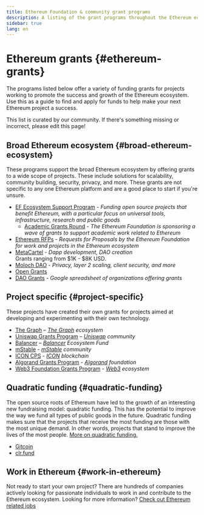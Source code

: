 ```yaml
---
title: Ethereum Foundation & community grant programs
description: A listing of the grant programs throughout the Ethereum ecosystem.
sidebar: true
lang: en
---
```


# Ethereum grants {#ethereum-grants}

The programs listed below offer a variety of funding grants for projects working to promote the success and growth of the Ethereum ecosystem. Use this as a guide to find and apply for funds to help make your next Ethereum project a success.

This list is curated by our community. If there's something missing or incorrect, please edit this page!

## Broad Ethereum ecosystem {#broad-ethereum-ecosystem}

These programs support the broad Ethereum ecosystem by offering grants to a wide scope of projects. These include solutions for scalability, community building, security, privacy, and more. These grants are not specific to any one Ethereum platform and are a good place to start if you're unsure.

- [EF Ecosystem Support Program](https://esp.ethereum.foundation) - _Funding open source projects that benefit Ethereum, with a particular focus on universal tools, infrastructure, research and public goods_
  - [Academic Grants Round](/community/grants/academic-grants-round/) - _The Ethereum Foundation is sponsoring a wave of grants to support academic work related to Ethereum_
- [Ethereum RFPs](https://github.com/ethereum/requests-for-proposals) - _Requests for Proposals by the Ethereum Foundation for work and projects in the Ethereum ecosystem_
- [MetaCartel](https://www.metacartel.org/grants/) - _Dapp development, DAO creation_  
  Grants ranging from $1K - $8K USD.
- [Moloch DAO](https://www.molochdao.com/) - _Privacy, layer 2 scaling, client security, and more_
- [Open Grants](https://opengrants.com/explore)
- [DAO Grants](https://docs.google.com/spreadsheets/d/1XHc-p_MHNRdjacc8uOEjtPoWL86olP4GyxAJOFO0zxY/edit#gid=0) - _Google spreadsheet of organizations offering grants_

## Project specific {#project-specific}

These projects have created their own grants for projects aimed at developing and experimenting with their own technology.

- [The Graph](https://airtable.com/shrdfvnFvVch3IOVm) – _[The Graph](https://thegraph.com/) ecosystem_
- [Uniswap Grants Program](https://www.unigrants.org/) – _[Uniswap](https://uniswap.org/) community_
- [Balancer](https://forms.gle/c68e4fM7JHCQkPkN7) – _[Balancer](https://balancer.fi/) Ecosystem Fund_
- [mStable](https://docs.mstable.org/advanced/grants-program) - _[mStable](https://mstable.org/) community_
- [ICON CPS](https://cps.icon.community/) - _[ICON](https://cps.icon.community/) blockchain_
- [Algorand Grants Program](https://algorand.foundation/grants-program) - _[Algorand](https://algorand.foundation/) foundation_
- [Web3 Foundation Grants Program](https://github.com/w3f/Grants-Program) - _[Web3](https://github.com/w3f) ecosystem_

## Quadratic funding {#quadratic-funding}

The open source roots of Ethereum have led to the growth of an interesting new fundraising model: quadratic funding. This has the potential to improve the way we fund all types of public goods in the future. Quadratic funding makes sure that the projects that receive the most funding are those with the most unique demand. In other words, projects that stand to improve the lives of the most people. [More on quadratic funding.](/defi/#quadratic-funding)

- [Gitcoin](https://gitcoin.co/grants)
- [clr.fund](https://clr.fund/)

## Work in Ethereum {#work-in-ethereum}

Not ready to start your own project? There are hundreds of companies actively looking for passionate individuals to work in and contribute to the Ethereum ecosystem. Looking for more information? [Check out Ethereum related jobs](/community/get-involved/#ethereum-jobs)
